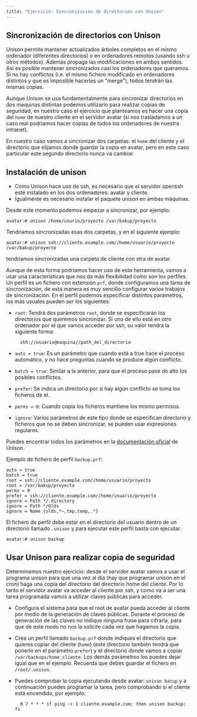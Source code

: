```yaml
---
title: "Ejercicio: Sincronización de directorios con Unison"
---
```


## Sincronización de directorios con Unison
  
Unison permite mantener actualizados árboles completos en el mismo ordenador (diferentes directorios) o en ordenadores remotos (usando ssh u otros métodos). Además propaga las modificaciones en ambos sentidos. Así es posible mantener sincronizados casi los ordenadores que queramos. Si no hay conflictos (i.e. el mismo fichero modificado en ordenadores distintos y que es imposible hacerles un "merge"), todos tendrán las mismas copias.  
  
Aunque Unison se usa fundamentalmente para sincronizar directorios en dos maquinas distintas podemos utilizarlo para realizar copias de seguridad, en nuestro caso el ejercicio que planteamos es hacer una copia del `home` de nuestro cliente en el servidor avatar (si nos trasladamos a un caso real podríamos hacer copias de todos los ordenadores de nuestra intranet).  
  
En nuestro caso vamos a sincronizar dos carpetas: el `home` del cliente y el directorio que elijamos donde guardar la copia en avatar, pero en este caso particular este segundo directorio nunca va cambiar.  
  
## Instalación de unison

* Como Unison hace uso de ssh, es necesario que el servidor openssh esté instalado en los dos ordenadores: avatar y cliente.  
* Igualmente es necesario instalar el paquete unison en ambas máquinas.  
  
Desde este momento podemos empezar a sincronizar, por ejemplo:  
  
    avatar:# unison /home/usurio/proyecto /var/bakup/proyecto
  
Tendríamos sincronizadas esas dos carpetas, y en el siguiente ejemplo:  

    avatar:# unison ssh://cliente.example.com//home/usuario/proyecto /var/bakup/proyecto
  
tendríamos sincronizadas una carpeta de cliente con otra de avatar.  
  
Aunque de esta forma podríamos hacer uso de esta herramienta, vamos a usar una características que nos da más flexibilidad como son los perfiles. Un perfil es un fichero con extensión `prf`, donde configuramos una tarea de sincronización, de esta manera es muy sencillo configurar varios trabajos de sincronización. En el perfil podemos especificar distintos parámetros, los más usuales pueden ser los siguientes:  

* `root`: Tendrá dos parámetros `root`, donde se especificarán los directorios que queremos sincronizar. Si uno de ello está en otro ordenador por el que vamos acceder por ssh, su valor tendrá la siguiente forma: 

        shh://usuario@maquina//path_del_directorio

* `auto = true`: Es un parámetro que cuando está a true hace el proceso automático, y no hace preguntas cuando se produce algún conflicto.
* `batch = true`: Similar a la anterior, para que el proceso pase de alto los posibles conflictos.
* `prefer`: Se indica un directorio por si hay algún conflicto se toma los ficheros de el.
* `perms = 0`: Cuando copia los ficheros mantiene los mismo permisos.
* `ignore`: Varios parámetros de este tipo donde se especifican directorio y ficheros que no se deben sincronizar, se pueden usar expresiones regulares.

Puedes encontrar todos los parámetros en la [documentación oficial](http://www.cis.upenn.edu/%7Ebcpierce/unison/download/releases/stable/unison-manual.html) de Unison.  
  
Ejemplo de fichero de perfil `backup.prf`:  

    auto = true
    batch = true
    root = ssh://cliente.example.com//home/usuario/proyecto
    root = /var/bakup/proyecto
    perms = 0
    prefer = ssh://cliente.example.com//home/usuario/proyecto
    ignore = Path */.directory
    ignore = Path */Olds
    ignore = Name {olds,*~,tmp,temp,.*} 

El fichero de perfil debe estar en el directorio del usuario dentro de un directorio llamado `.unison` y para ejecutar este perfil basta con ejecutar:  
  
    avatar:# unison backup

## Usar Unison para realizar copia de seguridad

Determinemos nuestro ejercicio: desde el servidor avatar vamos a usar el programa unison para que una vez al día (hay que programar unison en el cron) haga una copia del directorio del directorio home del cliente. Por lo tanto el servidor avatar va acceder al cliente por ssh, y como va a ser una tarea programada vamos a utilizar claves públicas para acceder.  
  
* Configura el sistema para que el root de avatar pueda acceder al cliente por medio de la generación de claves públicas. Durante el proceso de generación de las claves no indique ninguna frase para cifrarla, para que de este modo no nos la solicite cada vez que hagamos la copia.  
* Crea un perfil llamado `backup.prf` donde indiques el directorio que quieres copiar del cliente (`home`) (este directorio también tendrá que ponerlo en el parámetro `prefer`) y el directorio donde vamos a copiar `/var/backups/home_cliente`. Los demás parámetros los puedes dejar igual que en el ejemplo. Recuerda que debes guardar el fichero en `/root/.unison`.  
* Puedes comprobar la copia ejecutando desde avatar: `unison bacup` y a continuación puedes programar la tarea, pero comprobando si el cliente está encendido, por ejemplo:  

        0 7 * * * if ping -c 1 cliente.example.com; then unison backup; fi